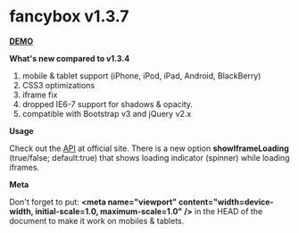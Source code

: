 fancybox v1.3.7
===========================================================================

<strong><a href="http://playground.com.hr/fancybox/">DEMO</a></strong>

<strong>What's new compared to v1.3.4</strong>

1. mobile &amp; tablet support (iPhone, iPod, iPad, Android, BlackBerry)
2. CSS3 optimizations
3. iframe fix
4. dropped IE6-7 support for shadows &amp; opacity.
5. compatible with Bootstrap v3 and jQuery v2.x

<strong>Usage</strong>

Check out the <a href="http://fancybox.net/api">API</a> at official site. There is a new option <strong>showIframeLoading</strong> (true/false; default:true) that shows loading indicator (spinner) while loading iframes.

<strong>Meta</strong>

Don't forget to put: <strong>&lt;meta name="viewport" content="width=device-width, initial-scale=1.0, maximum-scale=1.0" /&gt;</strong> in the HEAD of the document to make it work on mobiles &amp; tablets.

